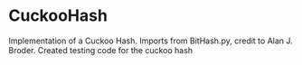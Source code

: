 # CuckooHash
Implementation of a Cuckoo Hash.
Imports from BitHash.py, credit to Alan J. Broder.
Created testing code for the cuckoo hash
